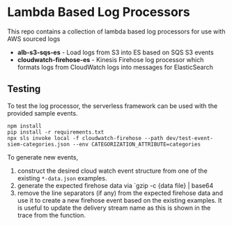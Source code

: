 # Lambda Based Log Processors

This repo contains a collection of lambda based log processors for use with AWS sourced logs

- **alb-s3-sqs-es** - Load logs from S3 into ES based on SQS S3 events
- **cloudwatch-firehose-es** - Kinesis Firehose log processor which formats logs from CloudWatch logs into messages for ElasticSearch

## Testing

To test the log processor, the serverless framework can be used with the provided sample events.

```
npm install
pip install -r requirements.txt
npx sls invoke local -f cloudwatch-firehose --path dev/test-event-siem-categories.json --env CATEGORIZATION_ATTRIBUTE=categories
```

To generate new events,
1. construct the desired cloud watch event structure from one of the existing `*-data.json` examples.
1. generate the expected firehose data via `gzip -c {data file} | base64
1. remove the line separators (if any) from the expected firehose data and use it to create a new firehose event based on the existing examples. It is useful to update the delivery stream name as this is shown in the trace from the function.
